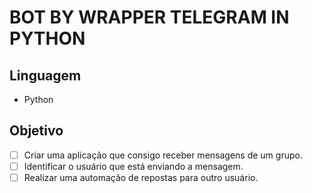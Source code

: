 # BOT BY WRAPPER TELEGRAM IN PYTHON

## Linguagem

- Python

## Objetivo

- [ ] Criar uma aplicação que consigo receber mensagens de um grupo.
- [ ] Identificar o usuário que está enviando a mensagem.
- [ ] Realizar uma automação de repostas para outro usuário.
